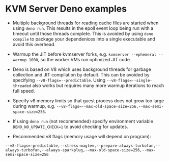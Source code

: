 # KVM Server Deno examples

- Multiple background threads for reading cache files are started when using
  `deno run`. This results in the epoll event loop being run with a timeout
  until those threads complete. This is avoided by using `deno compile` to
  package your dependenices into a single executable and avoid this overhead.

- Warmup the JIT before kvmserver forks, e.g.
  `kvmserver --ephemeral --warmup 1000`, so the worker VMs run optimized JIT
  code.

- Deno is based on V8 which uses background threads for garbage collection and
  JIT compilation by default. This can be avoided by specifying
  `--v8-flags=--predictable`. Using `--v8-flags=--single-threaded` also works
  but requires many more warmup iterations to reach full speed.

- Specify v8 memory limits so that guest process does not grow too large during
  warmup, e.g. `--v8-flags=--max-old-space-size=256,--max-semi-space-size=256`.

- If using `deno run` (not recommended) specify environment variable
  `DENO_NO_UPDATE_CHECK=1` to avoid checking for updates.

- Recommended v8 flags (memory usage will depend on program):

```
--v8-flags=-predictable,--stress-maglev,--prepare-always-turbofan,--always-turbofan,--always-sparkplug,--max-old-space-size=256,--max-semi-space-size=256
```